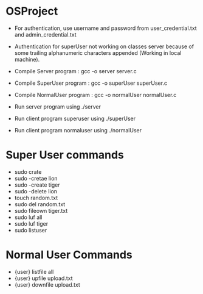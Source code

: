 # OSProject

- For authentication, use username and password from user_credential.txt and admin_credential.txt
- Authentication for superUser not working on classes server because of some trailing alphanumeric characters appended (Working in local machine).


- Compile Server program : gcc -o server server.c
- Compile SuperUser program : gcc -o superUser superUser.c
- Compile NormalUser program : gcc -o normalUser normalUser.c

- Run server program using ./server
- Run client program superuser using ./superUser
- Run client program normaluser using ./normalUser

# Super User commands
- sudo crate
- sudo -cretae lion
- sudo -create tiger
- sudo -delete lion
- touch random.txt
- sudo del random.txt
- sudo fileown tiger.txt
- sudo luf all
- sudo luf tiger
- sudo listuser

# Normal User Commands
- {user} listfile all
- {user} upfile upload.txt
- {user} downfile upload.txt


